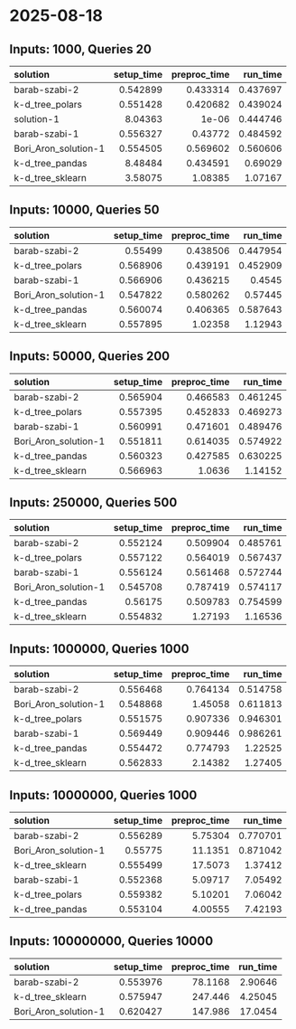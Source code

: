 # 2025-08-18

## Inputs: 1000, Queries 20

| solution             |   setup_time |   preproc_time |   run_time |
|:---------------------|-------------:|---------------:|-----------:|
| barab-szabi-2        |     0.542899 |       0.433314 |   0.437697 |
| k-d_tree_polars      |     0.551428 |       0.420682 |   0.439024 |
| solution-1           |     8.04363  |       1e-06    |   0.444746 |
| barab-szabi-1        |     0.556327 |       0.43772  |   0.484592 |
| Bori_Aron_solution-1 |     0.554505 |       0.569602 |   0.560606 |
| k-d_tree_pandas      |     8.48484  |       0.434591 |   0.69029  |
| k-d_tree_sklearn     |     3.58075  |       1.08385  |   1.07167  |

## Inputs: 10000, Queries 50

| solution             |   setup_time |   preproc_time |   run_time |
|:---------------------|-------------:|---------------:|-----------:|
| barab-szabi-2        |     0.55499  |       0.438506 |   0.447954 |
| k-d_tree_polars      |     0.568906 |       0.439191 |   0.452909 |
| barab-szabi-1        |     0.566906 |       0.436215 |   0.4545   |
| Bori_Aron_solution-1 |     0.547822 |       0.580262 |   0.57445  |
| k-d_tree_pandas      |     0.560074 |       0.406365 |   0.587643 |
| k-d_tree_sklearn     |     0.557895 |       1.02358  |   1.12943  |

## Inputs: 50000, Queries 200

| solution             |   setup_time |   preproc_time |   run_time |
|:---------------------|-------------:|---------------:|-----------:|
| barab-szabi-2        |     0.565904 |       0.466583 |   0.461245 |
| k-d_tree_polars      |     0.557395 |       0.452833 |   0.469273 |
| barab-szabi-1        |     0.560991 |       0.471601 |   0.489476 |
| Bori_Aron_solution-1 |     0.551811 |       0.614035 |   0.574922 |
| k-d_tree_pandas      |     0.560323 |       0.427585 |   0.630225 |
| k-d_tree_sklearn     |     0.566963 |       1.0636   |   1.14152  |

## Inputs: 250000, Queries 500

| solution             |   setup_time |   preproc_time |   run_time |
|:---------------------|-------------:|---------------:|-----------:|
| barab-szabi-2        |     0.552124 |       0.509904 |   0.485761 |
| k-d_tree_polars      |     0.557122 |       0.564019 |   0.567437 |
| barab-szabi-1        |     0.556124 |       0.561468 |   0.572744 |
| Bori_Aron_solution-1 |     0.545708 |       0.787419 |   0.574117 |
| k-d_tree_pandas      |     0.56175  |       0.509783 |   0.754599 |
| k-d_tree_sklearn     |     0.554832 |       1.27193  |   1.16536  |

## Inputs: 1000000, Queries 1000

| solution             |   setup_time |   preproc_time |   run_time |
|:---------------------|-------------:|---------------:|-----------:|
| barab-szabi-2        |     0.556468 |       0.764134 |   0.514758 |
| Bori_Aron_solution-1 |     0.548868 |       1.45058  |   0.611813 |
| k-d_tree_polars      |     0.551575 |       0.907336 |   0.946301 |
| barab-szabi-1        |     0.569449 |       0.909446 |   0.986261 |
| k-d_tree_pandas      |     0.554472 |       0.774793 |   1.22525  |
| k-d_tree_sklearn     |     0.562833 |       2.14382  |   1.27405  |

## Inputs: 10000000, Queries 1000

| solution             |   setup_time |   preproc_time |   run_time |
|:---------------------|-------------:|---------------:|-----------:|
| barab-szabi-2        |     0.556289 |        5.75304 |   0.770701 |
| Bori_Aron_solution-1 |     0.55775  |       11.1351  |   0.871042 |
| k-d_tree_sklearn     |     0.555499 |       17.5073  |   1.37412  |
| barab-szabi-1        |     0.552368 |        5.09717 |   7.05492  |
| k-d_tree_polars      |     0.559382 |        5.10201 |   7.06042  |
| k-d_tree_pandas      |     0.553104 |        4.00555 |   7.42193  |

## Inputs: 100000000, Queries 10000

| solution             |   setup_time |   preproc_time |   run_time |
|:---------------------|-------------:|---------------:|-----------:|
| barab-szabi-2        |     0.553976 |        78.1168 |    2.90646 |
| k-d_tree_sklearn     |     0.575947 |       247.446  |    4.25045 |
| Bori_Aron_solution-1 |     0.620427 |       147.986  |   17.0454  |